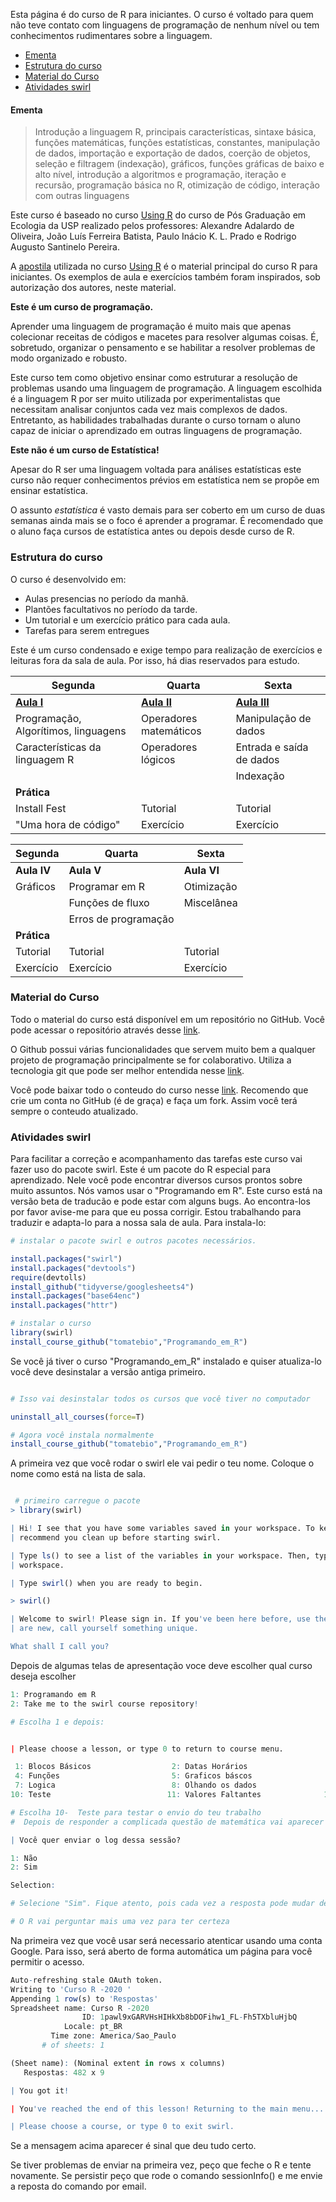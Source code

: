 Esta página é do curso de R para iniciantes. O curso é voltado para quem não teve contato com linguagens de programação de nenhum nível ou tem conhecimentos rudimentares sobre  a linguagem. 

- [Ementa](#ementa)
- [Estrutura do curso](#estrutura-do-curso)
- [Material do Curso](#material-do-curso)
- [Atividades swirl](#atividades-swirl) 

#### Ementa  
>Introdução a linguagem R, principais características, sintaxe básica, funções matemáticas, funções estatísticas, constantes, manipulação de dados, importação e exportação de dados, coerção de objetos, seleção e filtragem (indexação), gráficos, funções gráficas de baixo e alto nível, introdução a algoritmos e programação, iteração e recursão, programação básica no R, otimização de código, interação com outras linguagens

	
  Este curso é baseado no curso [Using R](http://ecologia.ib.usp.br/bie5782/doku.php?id=start) do curso de Pós Graduação em Ecologia da USP realizado pelos professores: Alexandre Adalardo de Oliveira, João Luís Ferreira Batista, Paulo Inácio K. L. Prado e Rodrigo Augusto Santinelo Pereira.
  
  A [apostila](http://ecologia.ib.usp.br/bie5782/doku.php?id=bie5782:03_apostila:start) utilizada no curso  [Using R](http://ecologia.ib.usp.br/bie5782/doku.php?id=start) é o material principal do curso R para iniciantes. Os exemplos de aula e  exercícios também foram inspirados, sob autorização dos autores, neste material.   
  

  
**Este é um curso de programação.**

Aprender uma linguagem de programação é muito mais que apenas colecionar receitas de códigos e macetes para resolver algumas coisas. É, sobretudo, organizar o pensamento e se habilitar a resolver problemas de modo organizado e robusto. 

Este curso tem como objetivo ensinar como estruturar a resolução de problemas usando uma linguagem de programação. A linguagem escolhida é a linguagem R por ser muito utilizada por experimentalistas que necessitam analisar conjuntos cada vez mais complexos de dados. Entretanto, as habilidades trabalhadas durante o curso tornam o aluno capaz de iniciar o aprendizado em outras linguagens de programação.

**Este não é um curso de Estatística!**

 Apesar do R ser uma linguagem voltada para análises estatísticas este curso não requer conhecimentos prévios em estatística nem se propõe em ensinar estatística.
 
 
 O assunto *estatística* é vasto demais para ser coberto em um curso de duas semanas ainda mais se o foco é aprender a programar. É recomendado que o aluno faça cursos de estatística antes ou depois desde curso de R. 
 
 

### Estrutura do curso

O curso é desenvolvido em:

- Aulas presencias no período da manhã.
- Plantões facultativos no período da tarde.
- Um tutorial e um exercício prático para cada aula.
- Tarefas para serem entregues

Este é um curso condensado e exige tempo para realização de exercícios e leituras fora da sala de aula. Por isso, há dias reservados para estudo.

| Segunda   | Quarta  | Sexta
| --------- | ------- |  ----|
| **[Aula I](https://github.com/tomatebio/R_iniciante/tree/master/AulaI)**     | **[Aula II](https://github.com/tomatebio/R_iniciante/tree/master/AulaII)**  | **[Aula III](https://github.com/tomatebio/R_iniciante/tree/master/AulaIII)**
| Programação, Algorítimos, linguagens|  Operadores matemáticos|   Manipulação de dados
| Características da linguagem R|  Operadores lógicos   |   Entrada e saída de dados
|     |  | Indexação
|**Prática** |   |
| Install Fest | Tutorial  | Tutorial 
| "Uma hora de código" | Exercício | Exercício


| Segunda   |  Quarta  | Sexta
| --------- | ------- | ----|
| **Aula IV**    | **Aula V** |   **Aula VI**
| Gráficos|  Programar em R  | Otimização
| | Funções de fluxo  | Miscelânea
| |  Erros de programação  | 
|**Prática** |  |
| Tutorial | Tutorial  | Tutorial 
| Exercício | Exercício | Exercício


### Material do Curso 

Todo o material do curso está disponível em um repositório no GitHub. Você pode acessar o repositório através desse [link](https://github.com/tomatebio/R_iniciante). 

O Github possui várias funcionalidades que servem muito bem a qualquer projeto de programação principalmente se for colaborativo. Utiliza a tecnologia git  que pode ser melhor entendida nesse [link](http://rogerdudler.github.io/git-guide/index.pt_BR.html).

Você pode baixar todo o conteudo do curso nesse [link](https://github.com/tomatebio/R_iniciante/archive/master.zip). Recomendo que crie um conta no GitHub (é de graça) e faça um fork. Assim você terá sempre o conteudo atualizado.


### Atividades swirl

Para facilitar a correção e acompanhamento das tarefas este curso vai fazer uso do pacote swirl.  Este é um pacote do R especial para aprendizado. Nele você pode encontrar diversos cursos prontos sobre muito assuntos. Nós vamos usar o "Programando em R". Este curso está na versão beta de traducão  e pode estar com alguns bugs. Ao encontra-los por favor avise-me para que eu possa corrigir. Estou trabalhando para traduzir e adapta-lo para a nossa sala de aula. Para instala-lo:


```r
# instalar o pacote swirl e outros pacotes necessários.

install.packages("swirl")
install.packages("devtools")
require(devtolls)
install_github("tidyverse/googlesheets4")
install.packages("base64enc")
install.packages("httr")

# instalar o curso
library(swirl)
install_course_github("tomatebio","Programando_em_R")

```
Se você já tiver o curso "Programando_em_R" instalado e quiser atualiza-lo você deve desinstalar a versão antiga primeiro.

```r

# Isso vai desinstalar todos os cursos que você tiver no computador

uninstall_all_courses(force=T)

# Agora você instala normalmente 
install_course_github("tomatebio","Programando_em_R")

```


A primeira vez que você rodar o swirl ele vai pedir o teu nome. Coloque o nome como está na lista de sala.

```r

 # primeiro carregue o pacote
> library(swirl)

| Hi! I see that you have some variables saved in your workspace. To keep things running smoothly, I
| recommend you clean up before starting swirl.

| Type ls() to see a list of the variables in your workspace. Then, type rm(list=ls()) to clear your
| workspace.

| Type swirl() when you are ready to begin.

> swirl()

| Welcome to swirl! Please sign in. If you've been here before, use the same name as you did then. If you
| are new, call yourself something unique.

What shall I call you? 
```

Depois de algumas telas de apresentação voce deve escolher qual curso deseja escolher

```r
1: Programando em R
2: Take me to the swirl course repository!

# Escolha 1 e depois:


| Please choose a lesson, or type 0 to return to course menu.

 1: Blocos Básicos                  2: Datas Horários                  3: Espaço de Trabalho e Arquivos
 4: Funções                         5: Graficos báscos                 6: lapply e sapply              
 7: Logica                          8: Olhando os dados                9: Sequências Numéricas         
10: Teste                          11: Valores Faltantes              12: Vetores                      

# Escolha 10-  Teste para testar o envio do teu trabalho
#  Depois de responder a complicada questão de matemática vai aparecer 

| Você quer enviar o log dessa sessão?

1: Não
2: Sim

Selection: 

# Selecione "Sim". Fique atento, pois cada vez a resposta pode mudar de número

# O R vai perguntar mais uma vez para ter certeza

```


 Na primeira vez que você usar será necessario atenticar usando uma conta Google. Para isso, será aberto de forma automática um página para você permitir o acesso. 
 
```r
Auto-refreshing stale OAuth token.
Writing to 'Curso R -2020 '
Appending 1 row(s) to 'Respostas'
Spreadsheet name: Curso R -2020 
                ID: 1pawl9xGARVHsHIHkXb8bDOFihw1_FL-Fh5TXbluHjbQ
            Locale: pt_BR
         Time zone: America/Sao_Paulo
       # of sheets: 1

(Sheet name): (Nominal extent in rows x columns)
   Respostas: 482 x 9

| You got it!

| You've reached the end of this lesson! Returning to the main menu...

| Please choose a course, or type 0 to exit swirl.


```
 Se a mensagem acima aparecer é sinal que deu tudo certo.
 
Se tiver problemas de enviar na primeira vez, peço que feche o R e tente novamente. Se persistir peço que rode o comando sessionInfo() e me envie a reposta do comando  por email.










